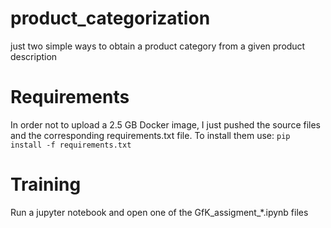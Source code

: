 # product_categorization
just two simple ways to obtain a product category from a given product description

# Requirements

In order not to upload a 2.5 GB Docker image, I just pushed the source files and the corresponding requirements.txt file. To install them use:
`pip install -f requirements.txt`

# Training

Run a jupyter notebook and open one of the GfK_assigment_*.ipynb files
